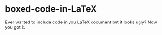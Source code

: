 # boxed-code-in-LaTeX
Ever wanted to include code in you LaTeX document but it looks ugly? Now you got it.
